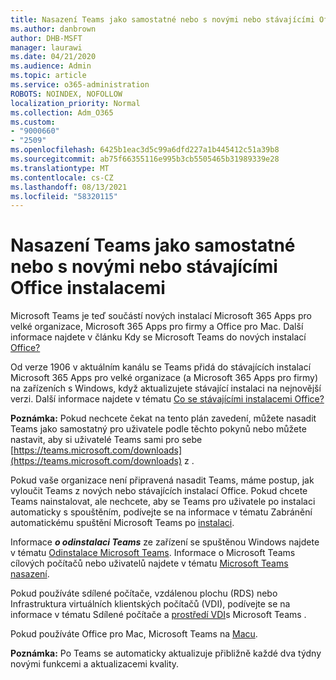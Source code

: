 ```yaml
---
title: Nasazení Teams jako samostatné nebo s novými nebo stávajícími Office instalacemi
ms.author: danbrown
author: DHB-MSFT
manager: laurawi
ms.date: 04/21/2020
ms.audience: Admin
ms.topic: article
ms.service: o365-administration
ROBOTS: NOINDEX, NOFOLLOW
localization_priority: Normal
ms.collection: Adm_O365
ms.custom:
- "9000660"
- "2509"
ms.openlocfilehash: 6425b1eac3d5c99a6dfd227a1b445412c51a39b8
ms.sourcegitcommit: ab75f66355116e995b3cb5505465b31989339e28
ms.translationtype: MT
ms.contentlocale: cs-CZ
ms.lasthandoff: 08/13/2021
ms.locfileid: "58320115"
---
```

# <a name="deploying-teams-as-standalone-or-with-new-or-existing-office-installations"></a>Nasazení Teams jako samostatné nebo s novými nebo stávajícími Office instalacemi

Microsoft Teams je teď součástí nových  instalací Microsoft 365 Apps pro velké organizace, Microsoft 365 Apps pro firmy a Office pro Mac. Další informace najdete v článku Kdy se Microsoft Teams do nových instalací [Office?](https://docs.microsoft.com/deployoffice/teams-install#when-will-microsoft-teams-start-being-included-with-new-installations-of-microsoft-365-apps)

Od verze 1906 v aktuálním kanálu se Teams  přidá do stávajících instalací Microsoft 365 Apps pro velké organizace (a Microsoft 365 Apps pro firmy) na zařízeních s Windows, když aktualizujete stávající instalaci na nejnovější verzi. Další informace najdete v tématu [Co se stávajícími instalacemi Office?](https://docs.microsoft.com/deployoffice/teams-install#what-about-existing-installations-of-microsoft-365-apps)

**Poznámka:** Pokud nechcete čekat na tento plán zavedení, můžete nasadit Teams jako samostatný [](https://docs.microsoft.com/MicrosoftTeams/msi-deployment) pro uživatele podle těchto pokynů nebo můžete nastavit, aby si uživatelé Teams sami pro sebe [https://teams.microsoft.com/downloads](https://teams.microsoft.com/downloads) z .

Pokud vaše organizace není připravená nasadit Teams, máme postup, jak vyloučit Teams z [](https://docs.microsoft.com/deployoffice/teams-install#how-to-exclude-microsoft-teams-from-new-installations-of-microsoft-365-apps) nových [](https://docs.microsoft.com/deployoffice/teams-install#use-group-policy-to-control-the-installation-of-microsoft-teams) nebo stávajících instalací Office.  Pokud chcete Teams nainstalovat, ale nechcete, aby se Teams pro uživatele po instalaci automaticky s spouštěním, podívejte se na informace v tématu Zabránění automatickému spuštění Microsoft Teams po [instalaci](https://docs.microsoft.com/deployoffice/teams-install#use-group-policy-to-prevent-microsoft-teams-from-starting-automatically-after-installation).

Informace ***o odinstalaci Teams*** ze zařízení se spuštěnou Windows najdete v tématu [Odinstalace Microsoft Teams](https://support.office.com/article/3b159754-3c26-4952-abe7-57d27f5f4c81). Informace o Microsoft Teams cílových počítačů nebo uživatelů najdete v tématu [Microsoft Teams nasazení](https://docs.microsoft.com/microsoftteams/scripts/powershell-script-teams-deployment-clean-up).

Pokud používáte sdílené počítače, vzdálenou plochu (RDS) nebo Infrastruktura virtuálních klientských počítačů (VDI), podívejte se na informace v tématu Sdílené počítače a [prostředí VDI](https://docs.microsoft.com/deployoffice/teams-install#shared-computer-and-vdi-environments-with-microsoft-teams)s Microsoft Teams .

Pokud používáte Office pro Mac, Microsoft Teams na [Macu](https://docs.microsoft.com/deployoffice/teams-install#microsoft-teams-installations-on-a-mac).

**Poznámka:** Po Teams se automaticky aktualizuje [](https://docs.microsoft.com/deployoffice/teams-install#feature-and-quality-updates-for-microsoft-teams) přibližně každé dva týdny novými funkcemi a aktualizacemi kvality. 